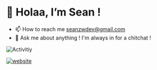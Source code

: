 # 👋 Holaa, I’m Sean !
- 📫 How to reach me seanzwdev@gmail.com
- 💬 Ask me about anything ! I'm always in for a chitchat !
<!-- - 👉🏼 [seankzw.me](https://seankzw.me) -->
![Activitiy](https://github-profile-summary-cards.vercel.app/api/cards/profile-details?username=seankzw&theme=tokyonight)

[![website](https://img.shields.io/badge/Portfolio-seankzw.com-2648ff?style=for-the-badge&logo=appveyor&color=E3405B&labelColor=1c1c30&logoColor=white)](https://www.seankzw.com)


<!---
seankzw/seankzw is a ✨ special ✨ repository because its `README.md` (this file) appears on your GitHub profile.
You can click the Preview link to take a look at your changes.
--->
